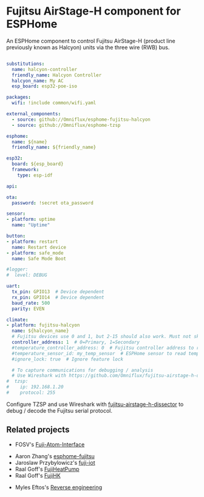 # Fujitsu AirStage-H component for ESPHome

An ESPHome component to control Fujitsu AirStage-H (product line previously known as Halcyon) units via the three wire (RWB) bus.

```yaml

substitutions:
  name: halcyon-controller
  friendly_name: Halcyon Controller
  halcyon_name: My AC
  esp_board: esp32-poe-iso

packages:
  wifi: !include common/wifi.yaml

external_components:
  - source: github://Omniflux/esphome-fujitsu-halcyon
  - source: github://Omniflux/esphome-tzsp

esphome:
  name: ${name}
  friendly_name: ${friendly_name}

esp32:
  board: ${esp_board}
  framework:
    type: esp-idf

api:

ota:
  password: !secret ota_password

sensor:
- platform: uptime
  name: "Uptime"

button:
- platform: restart
  name: Restart device
- platform: safe_mode
  name: Safe Mode Boot

#logger:
#  level: DEBUG

uart:
  tx_pin: GPIO13  # Device dependent
  rx_pin: GPIO14  # Device dependent
  baud_rate: 500
  parity: EVEN

climate:
- platform: fujitsu-halcyon
  name: ${halcyon_name}
  # Fujitsu devices use 0 and 1, but 2-15 should also work. Must not skip addresses
  controller_address: 1  # 0=Primary, 1=Secondary
  #temperature_controller_address: 0  # Fujitsu controller address to read temperature from
  #temperature_sensor_id: my_temp_sensor  # ESPHome sensor to read temperature from
  #ignore_lock: true  # Ignore feature lock

  # To capture communications for debugging / analysis
  # Use Wireshark with https://github.com/Omniflux/fujitsu-airstage-h-dissector
#  tzsp:
#    ip: 192.168.1.20
#    protocol: 255

```

Configure TZSP and use Wireshark with [fujitsu-airstage-h-dissector](https://github.com/Omniflux/fujitsu-airstage-h-dissector) to debug / decode the Fujitsu serial protocol.

## Related projects
- FOSV's [Fuji-Atom-Interface](https://github.com/FOSV/Fuji-Atom-Interface)
<!-- -->
- Aaron Zhang's [esphome-fujitsu](https://github.com/FujiHeatPump/esphome-fujitsu)
- Jaroslaw Przybylowicz's [fuji-iot](https://github.com/jaroslawprzybylowicz/fuji-iot)
- Raal Goff's [FujiHeatPump](https://github.com/unreality/FujiHeatPump)
- Raal Goff's [FujiHK](https://github.com/unreality/FujiHK)
<!-- -->
- Myles Eftos's [Reverse engineering](https://hackaday.io/project/19473-reverse-engineering-a-fujitsu-air-conditioner-unit)